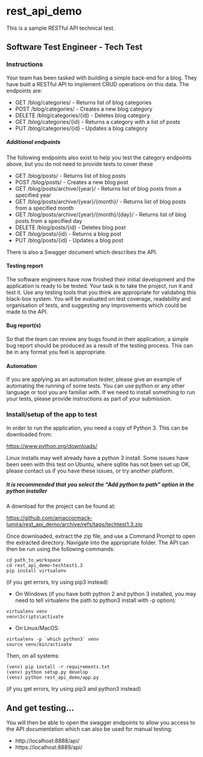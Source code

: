 rest_api_demo
=============

This is a sample RESTful API technical test.

## Software Test Engineer - Tech Test

### Instructions

Your team has been tasked with building a simple back-end for a blog. They have built a RESTful API to implement CRUD operations on this data. The endpoints are:

* GET /blog/categories/ - Returns list of blog categories
* POST /blog/categories/ - Creates a new blog category
* DELETE /blog/categories/{id} - Deletes blog category
* GET /blog/categories/{id} - Returns a category with a list of posts
* PUT /blog/categories/{id} - Updates a blog category

##### Additional endpoints
The following endpoints also exist to help you test the category endpoints above, but you do not need to provide tests to cover these

* GET /blog/posts/ - Returns list of blog posts
* POST /blog/posts/ - Creates a new blog post
* GET /blog/posts/archive/{year}/ - Returns list of blog posts from a specified year
* GET /blog/posts/archive/{year}/{month}/ - Returns list of blog posts from a specified month
* GET /blog/posts/archive/{year}/{month}/{day}/ - Returns list of blog posts from a specified day
* DELETE /blog/posts/{id} - Deletes blog post
* GET /blog/posts/{id} - Returns a blog post
* PUT /blog/posts/{id} - Updates a blog post

There is also a Swagger document which describes the API.

#### Testing report
The software engineers have now finished their initial development and the application is ready to be tested. Your task is to take the project, run it and test it. Use any testing tools that you think are appropriate for validating this black-box system. You will be evaluated on test coverage, readability and organisation of tests, and suggesting any improvements which could be made to the API.

#### Bug report(s)

So that the team can review any bugs found in their application, a simple bug report should be produced as a result of the testing process. This can be in any format you feel is appropriate.

#### Automation

If you are applying as an automation tester, please give an example of automating the running of some tests. You can use python or any other language or tool you are familiar with. If we need to install something to run your tests, please provide instructions as part of your submission.

### Install/setup of the app to test
In order to run the application, you need a copy of Python 3. This can be downloaded from:

https://www.python.org/downloads/

Linux installs may well already have a python 3 install. Some issues have been seen with this test on Ubuntu, where sqllite has not been set up OK, please contact us if you have these issues, or try another platform.

##### It is recommended that you select the "Add python to path" option in the python installer

A download for the project can be found at:

https://github.com/amaccormack-lumira/rest_api_demo/archive/refs/tags/techtest1.3.zip

Once downloaded, extract the zip file, and use a Command Prompt to open the extracted directory. Navigate into the appropriate folder. The API can then be run using the following commands:

```
cd path_to_workspace
cd rest_api_demo-techtest1.3
pip install virtualenv
```
(if you get errors, try using pip3 instead)

* On Windows (if you have both python 2 and python 3 installed, you may need to tell virtualenv the path to python3 install with -p option):
```
virtualenv venv
venv\Scripts\activate
```

* On Linux/MacOS: 
```
virtualenv -p `which python3` venv
source venv/bin/activate
```
Then, on all systems:
```
(venv) pip install -r requirements.txt
(venv) python setup.py develop
(venv) python rest_api_demo/app.py
```
(if you get errors, try using pip3 and python3 instead)

## And get testing...

You will then be able to open the swagger endpoints  to allow you access to the API documentation which can also be used for manual testing:

* http://localhost:8888/api/
* https://localhost:8889/api/

